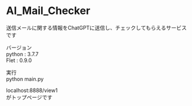 # AI_Mail_Checker  

送信メールに関する情報をChatGPTに送信し、チェックしてもらえるサービスです  

バージョン  
python  : 3.7.7  
Flet    : 0.9.0  

実行  
python main.py

localhost:8888/view1  
がトップページです
